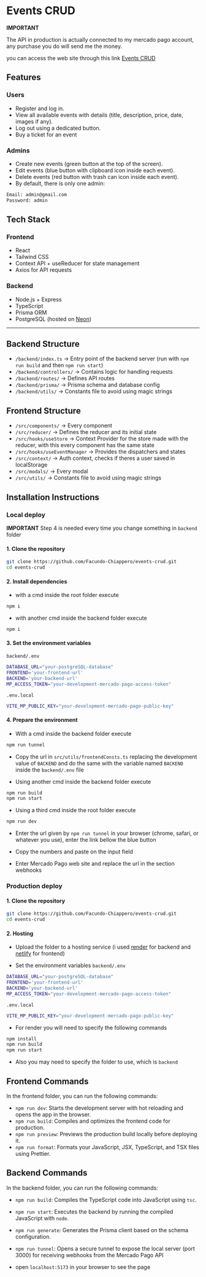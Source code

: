 # Events CRUD

**IMPORTANT**

The API in production is actually connected to my mercado pago account, any purchase you do will send me the money.

you can access the web site through this link [Events CRUD](https://events-crud.netlify.app/)

## Features

### Users

- Register and log in.
- View all available events with details (title, description, price, date, images if any).
- Log out using a dedicated button.
- Buy a ticket for an event

### Admins

- Create new events (green button at the top of the screen).
- Edit events (blue button with clipboard icon inside each event).
- Delete events (red button with trash can icon inside each event).
- By default, there is only one admin:

```bash
Email: admin@gmail.com
Password: admin
```

## Tech Stack

### Frontend

- React
- Tailwind CSS
- Context API + useReducer for state management
- Axios for API requests

### Backend

- Node.js + Express
- TypeScript
- Prisma ORM
- PostgreSQL (hosted on [Neon](https://neon.tech))

---

## Backend Structure

- `/backend/index.ts` → Entry point of the backend server (run with `npm run build` and then `npm run start`)
- `/backend/controllers/` → Contains logic for handling requests
- `/backend/routes/` → Defines API routes
- `/backend/prisma/` → Prisma schema and database config
- `/backend/utils/` → Constants file to avoid using magic strings

## Frontend Structure

- `/src/components/` → Every component
- `/src/reducer/` → Defines the reducer and its initial state
- `/src/hooks/useStore` → Context Provider for the store made with the reducer, with this every component has the same state
- `/src/hooks/useEventManager` → Provides the dispatchers and states
- `/src/context/` → Auth context, checks if theres a user saved in localStorage
- `/src/modals/` → Every modal
- `/src/utils/` → Constants file to avoid using magic strings

## Installation Instructions

### Local deploy

**IMPORTANT**
Step 4 is needed every time you change something in `backend` folder

#### 1. Clone the repository

```bash
git clone https://github.com/Facundo-Chiappero/events-crud.git
cd events-crud
```

#### 2. Install dependencies

- with a cmd inside the root folder execute

```bash
npm i
```

- with another cmd inside the backend folder execute

```bash
npm i
```

#### 3. Set the environment variables

`backend/.env`

```bash
DATABASE_URL="your-postgreSQL-database"
FRONTEND='your-frontend-url'
BACKEND='your-backend-url'
MP_ACCESS_TOKEN="your-development-mercado-pago-access-token"
```

`.env.local`

```bash
VITE_MP_PUBLIC_KEY="your-development-mercado-pago-public-key"
```

#### 4. Prepare the environment

- With a cmd inside the backend folder execute

```bash
npm run tunnel
```

- Copy the url in `src/utils/frontendConsts.ts` replacing the development value of `BACKEND` and do the same with the variable named `BACKEND` inside the `backend/.env` file

- Using another cmd inside the backend folder execute

```bash
npm run build
npm run start
```

- Using a third cmd inside the root folder execute

```bash
npm run dev
```

- Enter the url given by `npm run tunnel` in your browser (chrome, safari, or whatever you use), enter the link bellow the blue button

- Copy the numbers and paste on the input field

- Enter Mercado Pago web site and replace the url in the section webhooks

### Production deploy

#### 1. Clone the repository

```bash
git clone https://github.com/Facundo-Chiappero/events-crud.git
cd events-crud
```

#### 2. Hosting

- Upload the folder to a hosting service (i used [render](render.com) for backend and [netlify](netlify.com) for frontend)

- Set the environment variables
  `backend/.env`

```bash
DATABASE_URL="your-postgreSQL-database"
FRONTEND='your-frontend-url'
BACKEND='your-backend-url'
MP_ACCESS_TOKEN="your-development-mercado-pago-access-token"
```

`.env.local`

```bash
VITE_MP_PUBLIC_KEY="your-development-mercado-pago-public-key"
```

- For render you will need to specify the following commands

```bash
npm install
npm run build
npm run start
```

- Also you may need to specify the folder to use, which is `backend`

## Frontend Commands

In the frontend folder, you can run the following commands:

- `npm run dev`: Starts the development server with hot reloading and opens the app in the browser.
- `npm run build`: Compiles and optimizes the frontend code for production.
- `npm run preview`: Previews the production build locally before deploying it.
- `npm run format`: Formats your JavaScript, JSX, TypeScript, and TSX files using Prettier.

## Backend Commands

In the backend folder, you can run the following commands:

- `npm run build`: Compiles the TypeScript code into JavaScript using `tsc`.
- `npm run start`: Executes the backend by running the compiled JavaScript with `node`.
- `npm run generate`: Generates the Prisma client based on the schema configuration.
- `npm run tunnel`: Opens a secure tunnel to expose the local server (port 3000) for receiving webhooks from the Mercado Pago API

- open `localhost:5173` in your browser to see the page
